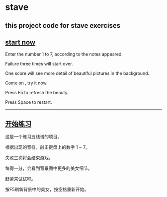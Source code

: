 # stave
this project code for stave exercises
------------------------------------------
[start now](https://fanvanzh.github.io/stave)
------------------------------------------
Enter the number 1 to 7, according to the notes appeared.

Failure three times will start over.

One score will see more detail of beautiful pictures in the background.

Come on , try it now.

Press F5 to refresh the beauty.

Press Space to restart.



------------------------------------------------
[开始练习](https://fanvanzh.github.io/stave)
------------------------------------------------
这是一个练习五线谱的项目。

根据出现的音符，敲击键盘上的数字 1 ~ 7。

失败三次将会结束游戏。

每得一分，会看到背景图中更多的美女细节。

赶紧来试试吧。

按F5刷新背景中的美女，按空格重新开始。

